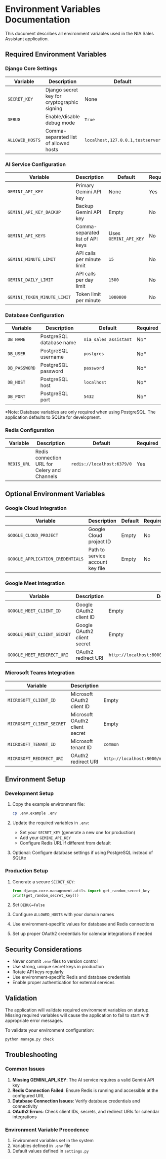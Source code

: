 # Environment Variables Documentation

This document describes all environment variables used in the NIA Sales Assistant application.

## Required Environment Variables

### Django Core Settings

| Variable | Description | Default | Required |
|----------|-------------|---------|----------|
| `SECRET_KEY` | Django secret key for cryptographic signing | None | Yes |
| `DEBUG` | Enable/disable debug mode | `True` | No |
| `ALLOWED_HOSTS` | Comma-separated list of allowed hosts | `localhost,127.0.0.1,testserver` | No |

### AI Service Configuration

| Variable | Description | Default | Required |
|----------|-------------|---------|----------|
| `GEMINI_API_KEY` | Primary Gemini API key | None | Yes |
| `GEMINI_API_KEY_BACKUP` | Backup Gemini API key | Empty | No |
| `GEMINI_API_KEYS` | Comma-separated list of API keys | Uses `GEMINI_API_KEY` | No |
| `GEMINI_MINUTE_LIMIT` | API calls per minute limit | `15` | No |
| `GEMINI_DAILY_LIMIT` | API calls per day limit | `1500` | No |
| `GEMINI_TOKEN_MINUTE_LIMIT` | Token limit per minute | `1000000` | No |

### Database Configuration

| Variable | Description | Default | Required |
|----------|-------------|---------|----------|
| `DB_NAME` | PostgreSQL database name | `nia_sales_assistant` | No* |
| `DB_USER` | PostgreSQL username | `postgres` | No* |
| `DB_PASSWORD` | PostgreSQL password | `password` | No* |
| `DB_HOST` | PostgreSQL host | `localhost` | No* |
| `DB_PORT` | PostgreSQL port | `5432` | No* |

*Note: Database variables are only required when using PostgreSQL. The application defaults to SQLite for development.

### Redis Configuration

| Variable | Description | Default | Required |
|----------|-------------|---------|----------|
| `REDIS_URL` | Redis connection URL for Celery and Channels | `redis://localhost:6379/0` | Yes |

## Optional Environment Variables

### Google Cloud Integration

| Variable | Description | Default | Required |
|----------|-------------|---------|----------|
| `GOOGLE_CLOUD_PROJECT` | Google Cloud project ID | Empty | No |
| `GOOGLE_APPLICATION_CREDENTIALS` | Path to service account key file | Empty | No |

### Google Meet Integration

| Variable | Description | Default | Required |
|----------|-------------|---------|----------|
| `GOOGLE_MEET_CLIENT_ID` | Google OAuth2 client ID | Empty | No |
| `GOOGLE_MEET_CLIENT_SECRET` | Google OAuth2 client secret | Empty | No |
| `GOOGLE_MEET_REDIRECT_URI` | OAuth2 redirect URI | `http://localhost:8000/meeting/oauth/callback/` | No |

### Microsoft Teams Integration

| Variable | Description | Default | Required |
|----------|-------------|---------|----------|
| `MICROSOFT_CLIENT_ID` | Microsoft OAuth2 client ID | Empty | No |
| `MICROSOFT_CLIENT_SECRET` | Microsoft OAuth2 client secret | Empty | No |
| `MICROSOFT_TENANT_ID` | Microsoft tenant ID | `common` | No |
| `MICROSOFT_REDIRECT_URI` | OAuth2 redirect URI | `http://localhost:8000/meeting/oauth/outlook/callback/` | No |

## Environment Setup

### Development Setup

1. Copy the example environment file:
   ```bash
   cp .env.example .env
   ```

2. Update the required variables in `.env`:
   - Set your `SECRET_KEY` (generate a new one for production)
   - Add your `GEMINI_API_KEY`
   - Configure Redis URL if different from default

3. Optional: Configure database settings if using PostgreSQL instead of SQLite

### Production Setup

1. Generate a secure `SECRET_KEY`:
   ```python
   from django.core.management.utils import get_random_secret_key
   print(get_random_secret_key())
   ```

2. Set `DEBUG=False`

3. Configure `ALLOWED_HOSTS` with your domain names

4. Use environment-specific values for database and Redis connections

5. Set up proper OAuth2 credentials for calendar integrations if needed

## Security Considerations

- Never commit `.env` files to version control
- Use strong, unique secret keys in production
- Rotate API keys regularly
- Use environment-specific Redis and database credentials
- Enable proper authentication for external services

## Validation

The application will validate required environment variables on startup. Missing required variables will cause the application to fail to start with appropriate error messages.

To validate your environment configuration:

```bash
python manage.py check
```

## Troubleshooting

### Common Issues

1. **Missing GEMINI_API_KEY**: The AI service requires a valid Gemini API key
2. **Redis Connection Failed**: Ensure Redis is running and accessible at the configured URL
3. **Database Connection Issues**: Verify database credentials and connectivity
4. **OAuth2 Errors**: Check client IDs, secrets, and redirect URIs for calendar integrations

### Environment Variable Precedence

1. Environment variables set in the system
2. Variables defined in `.env` file
3. Default values defined in `settings.py`